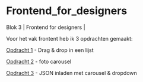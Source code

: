 # Frontend_for_designers
Blok 3 | Frontend for designers |

Voor het vak frontent heb ik 3 opdrachten gemaakt:

[ Opdracht 1](https://github.com/Sammthings/Frontend_for_designers/edit/master/Opdracht%201/README.md) - Drag & drop in een lijst

[ Opdracht 2](https://github.com/Sammthings/Frontend_for_designers/blob/master/Opdracht%202/README.md) - foto carousel

[ Opdracht 3](https://github.com/Sammthings/Frontend_for_designers/blob/master/Opdracht%203/README.md) - JSON inladen met carousel & dropdown

